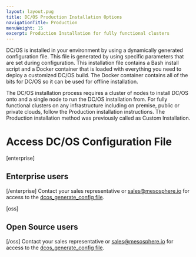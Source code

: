 ```yaml
---
layout: layout.pug
title: DC/OS Production Installation Options
navigationTitle: Production
menuWeight: 15
excerpt: Production Installation for fully functional clusters
---
```


DC/OS is installed in your environment by using a dynamically generated configuration file. This file is generated by using specific parameters that are set during configuration. This installation file contains a Bash install script and a Docker container that is loaded with everything you need to deploy a customized DC/OS build. The Docker container contains all of the bits for DC/OS so it can be used for offline installation.

The DC/OS installation process requires a cluster of nodes to install DC/OS onto and a single node to run the DC/OS installation from. For fully functional clusters on any infrastructure including on premise, public or private clouds, follow the Production installation instructions. The Production installation method was previously called as Custom Installation. 

# Access DC/OS Configuration File
[enterprise]
## Enterprise users 
[/enterprise]
Contact your sales representative or <sales@mesosphere.io> for access to the [dcos_generate_config file](https://support.mesosphere.com/hc/en-us/articles/213198586-Mesosphere-Enterprise-DC-OS-Downloads).

[oss]
## Open Source users 
[/oss]
Contact your sales representative or <sales@mesosphere.io> for access to the [dcos_generate_config file](https://downloads.dcos.io/dcos/stable/dcos_generate_config.sh).